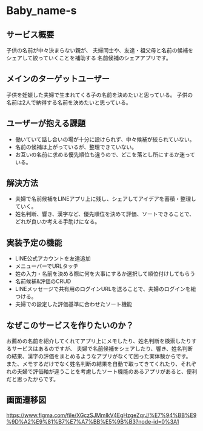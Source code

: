 # Baby_name-s

## サービス概要

子供の名前が中々決まらない親が、
夫婦同士や、友達・祖父母と名前の候補をシェアして絞っていくことを補助する
名前候補のシェアアプリです。

## メインのターゲットユーザー

子供を妊娠した夫婦で生まれてくる子の名前を決めたいと思っている。
子供の名前は2人で納得する名前を決めたいと思っている。

## ユーザーが抱える課題

* 働いていて話し合いの場が十分に設けられず、中々候補が絞られていない。
* 名前の候補は上がっているが、整理できていない。
* お互いの名前に求める優先順位も違うので、どこを落とし所にするか迷っている。

## 解決方法

* 夫婦で名前候補をLINEアプリ上に残し、シェアしてアイデアを蓄積・整理していく。
* 姓名判断、響き、漢字など、優先順位を決めて評価、ソートできることで、どれが良いか考える手助けになる。


## 実装予定の機能

- LINE公式アカウントを友達追加
 - メニューバーでURLタッチ
  - 姓の入力・名前を決める際に何を大事にするか選択して順位付けしてもらう
  - 名前候補&評価のCRUD
  - LINEメッセージで共有用のログインURLを送ることで、夫婦のログインを紐つける。
  - 夫婦での設定した評価基準に合わせたソート機能

## なぜこのサービスを作りたいのか？

お薦めの名前を紹介してくれてアプリ上にメモしたり、姓名判断を検索したりするサービスはあるのですが、
夫婦で名前候補をシェアしたり、響き、姓名判断の結果、漢字の評価をまとめるようなアプリがなくて困った実体験からです。
また、メモするだけでなく姓名判断の結果を自動で取ってきてくれたり、それぞれの夫婦で評価軸が違うことを考慮したソート機能のあるアプリがあると、便利だと思ったからです。

## 画面遷移図

https://www.figma.com/file/XGczSJMmIkV4EgHzgeZqrJ/%E7%94%BB%E9%9D%A2%E9%81%B7%E7%A7%BB%E5%9B%B3?node-id=0%3A1
